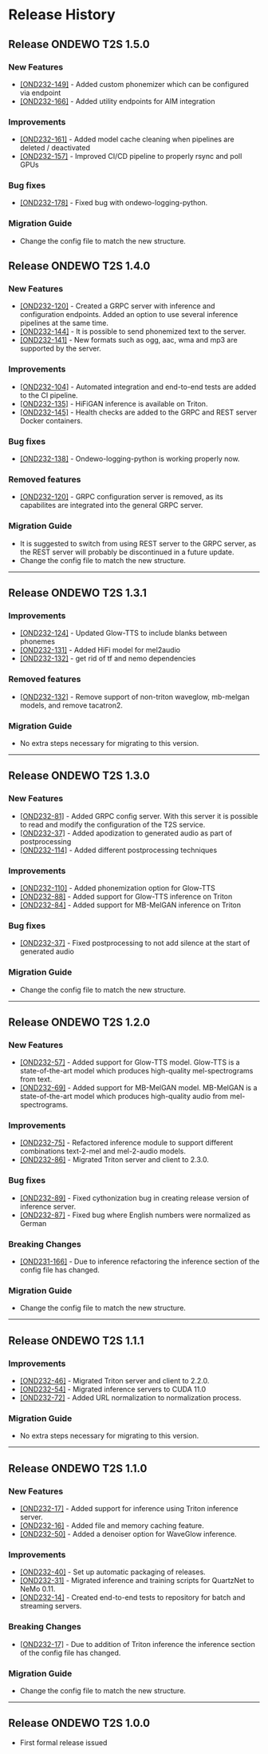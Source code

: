 # Release History

## Release ONDEWO T2S 1.5.0

### New Features

* [[OND232-149]](https://ondewo.atlassian.net/browse/OND232-149) - Added custom phonemizer which can be configured via endpoint
* [[OND232-166]](https://ondewo.atlassian.net/browse/OND232-166) - Added utility endpoints for AIM integration

### Improvements

* [[OND232-161]](https://ondewo.atlassian.net/browse/OND232-161) - Added model cache cleaning when pipelines are deleted / deactivated
* [[OND232-157]](https://ondewo.atlassian.net/browse/OND232-157) - Improved CI/CD pipeline to properly rsync and poll GPUs

### Bug fixes

* [[OND232-178]](https://ondewo.atlassian.net/browse/OND232-178) - Fixed bug with ondewo-logging-python.

### Migration Guide

* Change the config file to match the new structure.

## Release ONDEWO T2S 1.4.0

### New Features

* [[OND232-120]](https://ondewo.atlassian.net/browse/OND232-120) - Created a GRPC server with inference and configuration endpoints.
  Added an option to use several inference pipelines at the same time.
* [[OND232-144]](https://ondewo.atlassian.net/browse/OND232-144) - It is possible to send phonemized text to the server.
* [[OND232-141]](https://ondewo.atlassian.net/browse/OND232-141) - New formats such as ogg, aac, wma and mp3 are supported by the server.

### Improvements

* [[OND232-104]](https://ondewo.atlassian.net/browse/OND232-104) - Automated integration and end-to-end tests are added to the CI pipeline.
* [[OND232-135]](https://ondewo.atlassian.net/browse/OND232-135) - HiFiGAN inference is available on Triton.
* [[OND232-145]](https://ondewo.atlassian.net/browse/OND232-135) - Health checks are added to the GRPC and REST server Docker containers.

### Bug fixes

* [[OND232-138]](https://ondewo.atlassian.net/browse/OND232-138) - Ondewo-logging-python is working properly now.

### Removed features

* [[OND232-120]](https://ondewo.atlassian.net/browse/OND232-120) - GRPC configuration server is removed, as its capabilites are integrated into the general GRPC server.

### Migration Guide

* It is suggested to switch from using REST server to the GRPC server, as the REST server will probably be discontinued in a future update.
* Change the config file to match the new structure.

*****************

## Release ONDEWO T2S 1.3.1

### Improvements

* [[OND232-124]](https://ondewo.atlassian.net/browse/OND232-124) - Updated Glow-TTS to include blanks between
  phonemes
* [[OND232-131]](https://ondewo.atlassian.net/browse/OND232-131) - Added HiFi model for mel2audio
* [[OND232-132]](https://ondewo.atlassian.net/browse/OND232-132) - get rid of tf and nemo dependencies

### Removed features

* [[OND232-132]](https://ondewo.atlassian.net/browse/OND232-132) - Remove support of non-triton waveglow,
  mb-melgan models, and remove tacatron2.

### Migration Guide

* No extra steps necessary for migrating to this version.

*****************

## Release ONDEWO T2S 1.3.0

### New Features

* [[OND232-81]](https://ondewo.atlassian.net/browse/OND232-81) - Added GRPC config server. With this server it
  is possible to read and modify the configuration of the T2S service.
* [[OND232-37]](https://ondewo.atlassian.net/browse/OND232-37) - Added apodization to generated audio as part
  of postprocessing
* [[OND232-114]](https://ondewo.atlassian.net/browse/OND232-37) - Added different postprocessing techniques

### Improvements

* [[OND232-110]](https://ondewo.atlassian.net/browse/OND232-110) - Added phonemization option for Glow-TTS
* [[OND232-88]](https://ondewo.atlassian.net/browse/OND232-88) - Added support for Glow-TTS inference on
  Triton
* [[OND232-84]](https://ondewo.atlassian.net/browse/OND232-84) - Added support for MB-MelGAN inference on
  Triton

### Bug fixes

* [[OND232-37]](https://ondewo.atlassian.net/browse/OND232-37) - Fixed postprocessing to not add silence at
  the start of generated audio

### Migration Guide

* Change the config file to match the new structure.

*****************

## Release ONDEWO T2S 1.2.0

### New Features

* [[OND232-57]](https://ondewo.atlassian.net/browse/OND232-57) - Added support for Glow-TTS model. Glow-TTS is
  a state-of-the-art model which produces high-quality mel-spectrograms from text.
* [[OND232-69]](https://ondewo.atlassian.net/browse/OND232-69) - Added support for MB-MelGAN model. MB-MelGAN
  is a state-of-the-art model which produces high-quality audio from mel-spectrograms.

### Improvements

* [[OND232-75]](https://ondewo.atlassian.net/browse/OND232-75) - Refactored inference module to support
  different combinations text-2-mel and mel-2-audio models.
* [[OND232-86]](https://ondewo.atlassian.net/browse/OND232-86) - Migrated Triton server and client to 2.3.0.

### Bug fixes

* [[OND232-89]](https://ondewo.atlassian.net/browse/OND232-89) - Fixed cythonization bug in creating release
  version of inference server.
* [[OND232-87]](https://ondewo.atlassian.net/browse/OND232-87) - Fixed bug where English numbers were
  normalized as German

### Breaking Changes

* [[OND231-166]](https://ondewo.atlassian.net/browse/OND231-166) - Due to inference refactoring the inference
  section of the config file has changed.

### Migration Guide

* Change the config file to match the new structure.

*****************

## Release ONDEWO T2S 1.1.1

### Improvements

* [[OND232-46]](https://ondewo.atlassian.net/browse/OND232-46) - Migrated Triton server and client to 2.2.0.
* [[OND232-54]](https://ondewo.atlassian.net/browse/OND232-54) - Migrated inference servers to CUDA 11.0
* [[OND232-72]](https://ondewo.atlassian.net/browse/OND232-72) - Added URL normalization to normalization
  process.

### Migration Guide

* No extra steps necessary for migrating to this version.

*****************

## Release ONDEWO T2S 1.1.0

### New Features

* [[OND232-17]](https://ondewo.atlassian.net/browse/OND232-17) - Added support for inference using Triton
  inference server.
* [[OND232-16]](https://ondewo.atlassian.net/browse/OND232-16) - Added file and memory caching feature.
* [[OND232-50]](https://ondewo.atlassian.net/browse/OND232-50) - Added a denoiser option for WaveGlow
  inference.

### Improvements

* [[OND232-40]](https://ondewo.atlassian.net/browse/OND232-40) - Set up automatic packaging of releases.
* [[OND232-31]](https://ondewo.atlassian.net/browse/OND232-31) - Migrated inference and training scripts for
  QuartzNet to NeMo 0.11.
* [[OND232-14]](https://ondewo.atlassian.net/browse/OND232-14) - Created end-to-end tests to repository for
  batch and streaming servers.

### Breaking Changes

* [[OND232-17]](https://ondewo.atlassian.net/browse/OND232-17) - Due to addition of Triton inference the
  inference section of the config file has changed.

### Migration Guide

* Change the config file to match the new structure.

*****************

## Release ONDEWO T2S 1.0.0

* First formal release issued
